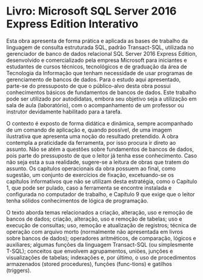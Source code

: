 # Livro: Microsoft SQL Server 2016 Express Edition Interativo

Esta obra apresenta de forma prática e aplicada as bases de trabalho da linguagem de consulta estruturada SQL, padrão Transact-SQL, utilizada no gerenciador de banco de dados relacional SQL Server 2016 Express Edition, desenvolvido e comercializado pela empresa Microsoft para iniciantes e estudantes de cursos técnicos, tecnológicos e de graduação da área de Tecnologia da Informação que tenham necessidade de usar programas de gerenciamento de bancos de dados. Para o estudo aqui apresentado, parte-se do pressuposto de que o público-alvo desta obra possui conhecimentos básicos de fundamentos de bancos de dados. Este trabalho pode ser utilizado por autodidatas, embora seu objetivo seja a utilização em sala de aula (laboratório), com o acompanhamento de um professor ou instrutor devidamente habilitado para a tarefa.

O contexto é exposto de forma didática e dinâmica, sempre acompanhado de um comando de aplicação e, quando possível, de uma imagem ilustrativa que apresenta uma noção do resultado pretendido. A obra contempla a praticidade da ferramenta, por isso procura ir direto ao assunto. Não se atém a questões sobre fundamentos de bancos de dados, pois parte do pressuposto de que o leitor já tenha esse conhecimento. Caso não seja esta a sua realidade, sugere-se a leitura de obras que tratem do assunto. Os capítulos operacionais da obra possuem ao final, como sugestão, um conjunto de exercícios de fixação, excetuando-se os capítulos informativos que não se utilizam desta estratégia, como o Capítulo 1, que pode ser pulado, caso a ferramenta se encontre instalada e configurada no computador de trabalho, e Capítulo 9 que exige que o leitor tenha sólidos conhecimentos de lógica de programação.

O texto aborda temas relacionados a criação, alteração, uso e remoção de bancos de dados; criação, alteração, uso e remoção de tabelas; uso e execução de consultas; uso, remoção e atualização de registros; técnica de operação com arquivo morto (normalmente não apresentada em livros sobre bancos de dados); operadores aritméticos, de comparação, lógicos e auxiliares; algumas funções da linguagem Transact-SQL (ou simplesmente T-SQL); conceitos que envolvem agrupamentos, uniões, junções e visualizações de tabelas; indexações e, por último, o uso de procedimentos armazenados (stored procedures), funções (func-tions) e gatilhos (triggers).
